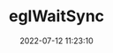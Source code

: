 ---
title: eglWaitSync
permalink: /egl/eglWaitSync
date: 2022-07-12 11:23:10
tags: [EGL,EGL 1.5]
keywords: [EGL,EGL 1.5]
categories: OpenGL
index_img: /img/opengl.jpg
---